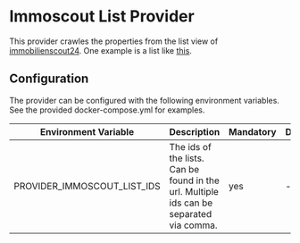 ﻿# Immoscout List Provider

This provider crawles the properties from the list view of [immobilienscout24](https://immobilienscout24.de). One example is a list like [this](https://portal.immobilienscout24.de/ergebnisliste/14652716#).

## Configuration

The provider can be configured with the following environment variables. See the provided docker-compose.yml for examples.

| Environment Variable                      | Description                                    | Mandatory | Default   |
|-------------------------------------------|------------------------------------------------|-----------|-----------| 
| PROVIDER_IMMOSCOUT_LIST_IDS               | The ids of the lists. Can be found in the url. Multiple ids can be separated via comma. | yes | - |
